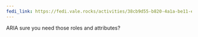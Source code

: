 ```yaml
---
fedi_link: https://fedi.vale.rocks/activities/38cb9d55-b820-4a1a-be11-ed665fc29a24
---
```


ARIA sure you need those roles and attributes?

